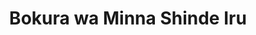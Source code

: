 --- 
title: "Bokura wa Minna Shinde Iru"
publishdate: "2019-8-4T16:48:46+02:00"
src: "https://365manga.net/manga/bokura-wa-minna-shinde-iru"
image: "https://data.365manga.net/images/thumbnails/6711-bokura-wa-minna-shinde-iru.jpg"
description: "Nine men and women in heaven become couples and soon find themselves back on Earth participating in the 'Love Game.'"
---
